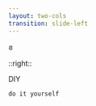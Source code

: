 ```yaml
---
layout: two-cols
transition: slide-left
---
```


<div class='h-[85%] flex justify-end items-center'>
    <p class='text-[20rem] opacity-10 blue khmer-font'>ខ</p>
</div>

::right::

<div v-click class='h-[89%] flex flex-col justify-center items-start'>
<div>
<span class='blue text-[5rem]'>D</span><span class='red text-[5rem]'>I</span><span class='orange text-[5rem]'>Y</span>
</div>

```
do it yourself
```

</div>

<!--
Optional for first time learners.

But it is good

Expesially, yu yu tuv you should practice it.
-->
